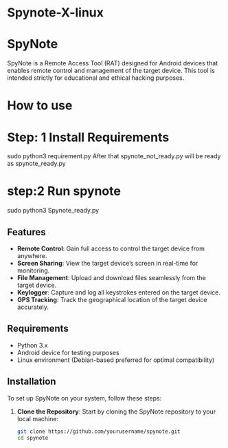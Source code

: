 # Spynote-X-linux
# SpyNote

SpyNote is a Remote Access Tool (RAT) designed for Android devices that enables remote control and management of the target device. This tool is intended strictly for educational and ethical hacking purposes.
# How to use 

# Step: 1 Install Requirements
sudo python3 requirement.py
After that spynote_not_ready.py will be ready as spynote_ready.py

# step:2 Run spynote
sudo python3 Spynote_ready.py 

## Features

- **Remote Control**: Gain full access to control the target device from anywhere.
- **Screen Sharing**: View the target device’s screen in real-time for monitoring.
- **File Management**: Upload and download files seamlessly from the target device.
- **Keylogger**: Capture and log all keystrokes entered on the target device.
- **GPS Tracking**: Track the geographical location of the target device accurately.

## Requirements

- Python 3.x
- Android device for testing purposes
- Linux environment (Debian-based preferred for optimal compatibility)

## Installation

To set up SpyNote on your system, follow these steps:

1. **Clone the Repository**: Start by cloning the SpyNote repository to your local machine:
   ```bash
   git clone https://github.com/yourusername/spynote.git
   cd spynote
